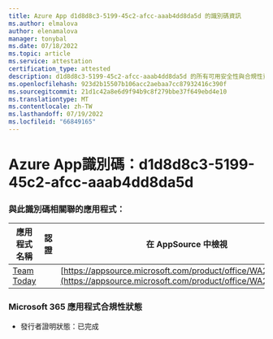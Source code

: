 ```yaml
---
title: Azure App d1d8d8c3-5199-45c2-afcc-aaab4dd8da5d 的識別碼資訊
ms.author: elmalova
author: elenamalova
manager: tonybal
ms.date: 07/18/2022
ms.topic: article
ms.service: attestation
certification_type: attested
description: d1d8d8c3-5199-45c2-afcc-aaab4dd8da5d 的所有可用安全性與合規性資訊。
ms.openlocfilehash: 923d2b15507b106acc2aebaa7cc87932416c390f
ms.sourcegitcommit: 21d1c42a8e6d9f94b9c8f279bbe37f649ebd4e10
ms.translationtype: MT
ms.contentlocale: zh-TW
ms.lasthandoff: 07/19/2022
ms.locfileid: "66849165"
---
```

# <a name="azure-app-id-d1d8d8c3-5199-45c2-afcc-aaab4dd8da5d"></a>Azure App識別碼：d1d8d8c3-5199-45c2-afcc-aaab4dd8da5d


### <a name="apps-associated-with-this-id"></a>與此識別碼相關聯的應用程式：
| **應用程式名稱** | **認證** | **在 AppSource 中檢視** |
|--------------|---------------|-----------------------|
| [Team Today](../forward/WA200003572.md) |  | [https://appsource.microsoft.com/product/office/WA200003572](https://appsource.microsoft.com/product/office/WA200003572) |

### <a name="microsoft-365-app-compliance-status"></a>Microsoft 365 應用程式合規性狀態
- 發行者證明狀態：已完成
